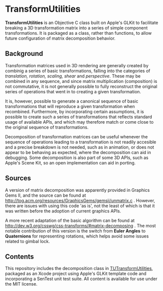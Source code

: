 TransformUtilities
==================

**TransformUtilities** is an Objective C class built on Apple's GLKit to facilitate breaking a 3D transformation matrix into a series of simple component transformations.  It is packaged as a class, rather than functions, to allow future configuration of matrix decomposition behavior.

Background
----------

Transformation matrices used in 3D rendering are generally created by combinig a series of basic transformations, falling into the categories of *translation, rotation, scaling, shear* and *perspective*.  These may be combined in any sequence, and since matrix multiplication (composition) is not commutative, it is not generally possible to fully reconstruct the original series of operations that went in to creating a given transformation.

It is, however, possible to generate a canonical sequence of basic transformations that will reproduce a given transformation when recombined.  Furthermore, by incorporating certain assumptions, it is possible to create such a series of transformations that reflects standard usage of available APIs, and which may therefore match or come close to the original sequence of transformations.

Decomposition of transformation matrices can be useful whenever the sequence of operations leading to a transformation is not readily accesible and a precise breakdown is not needed, such as in animation, or does not appear to be behaving as expected, where the decomposition can aid in debugging.  Some decomposition is also part of some 3D APIs, such as Apple's Scene Kit, so an open implementation can aid in porting.

Sources
-------

A version of matrix decomposition was apparently provided in Graphics Gems II, and the source can be found at http://tog.acm.org/resources/GraphicsGems/gemsii/unmatrix.c .  However, there are issues with using this code 'as is', not the least of which is that it was written before the adoption of current graphics APIs.

A more recent adaptation of the basic algorithm can be found at http://dev.w3.org/csswg/css-transforms/#matrix-decomposing .  The most notable contribution of this version is the switch from **Euler Angles** to **Quaternions** for representing rotations, which helps avoid some issues related to gimbal lock.

Contents
--------

This repository includes the decomposition class in [TUTransformUtilities](TransformUtilities/Utility%20Classes/TUTransformUtilities.m), packaged as an Xcode project using Apple's GLKit template code and incorporating a SenTest unit test suite.  All content is available for use under the MIT license.
